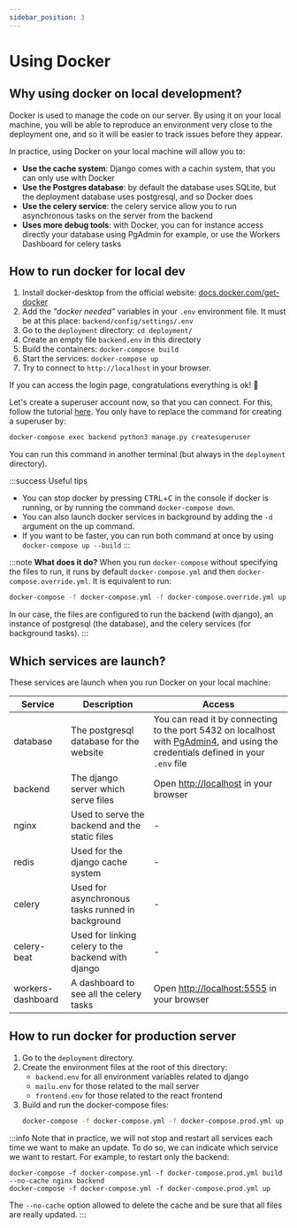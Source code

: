 ```yaml
---
sidebar_position: 3
---
```


# Using Docker

## Why using docker on local development?

Docker is used to manage the code on our server. By using it on your local
machine, you will be able to reproduce an environment very close to the
deployment one, and so it will be easier to track issues before they appear.

In practice, using Docker on your local machine will allow you to:
* **Use the cache system**: Django comes with a cachin system, that you can
    only use with Docker
* **Use the Postgres database**: by default the database uses SQLite, but
    the deployment database uses postgresql, and so Docker does
* **Use the celery service**: the celery service allow you to run asynchronous
    tasks on the server from the backend
* **Uses more debug tools**: with Docker, you can for instance access directly
    your database using PgAdmin for example, or use the Workers Dashboard for
    celery tasks

## How to run docker for local dev

1. Install docker-desktop from the official website: 
    [docs.docker.com/get-docker](https://docs.docker.com/get-docker/)
2. Add the *"docker needed"* variables in your `.env` environment file.
    It must be at this place: `backend/config/settings/.env`
2. Go to the `deployment` directory: `cd deployment/`
3. Create an empty file `backend.env` in this directory
3. Build the containers: `docker-compose build`
4. Start the services: `docker-compose up`
5. Try to connect to `http://localhost` in your browser. 

If you can access the login page, congratulations everything is ok! 🥳 

Let's create a superuser account now, so that you can connect. For this, follow the
tutorial [here](../get-started/setup-project.md#create-your-account). You only have to replace
the command for creating a superuser by:
```bash
docker-compose exec backend python3 manage.py createsuperuser
```
You can run this command in another terminal (but always in the `deployment` directory).

:::success Useful tips
* You can stop docker by pressing <kbd>CTRL</kbd>+<kbd>C</kbd> in the console if docker 
    is running, or by running the command `docker-compose down`.
* You can also launch docker services in background by adding the 
    `-d` argument on the up command. 
* If you want to be faster, you can run both command at once by 
    using `docker-compose up --build`
:::

:::note **What does it do?**
When you run `docker-compose` without specifying the files to run, it
runs by default `docker-compose.yml` and then `docker-compose.override.yml`.
It is equivalent to run:
```bash
docker-compose -f docker-compose.yml -f docker-compose.override.yml up --build
```
In our case, the files are configured to run the backend (with django),
an instance of postgresql (the database), and the celery services (for
background tasks).
:::

## Which services are launch?

These services are launch when you run Docker on your local machine:

| Service | Description | Access |
| -- | -- | -- |
| database | The postgresql database for the website | You can read it by connecting to the port 5432 on localhost with [PgAdmin4](https://www.pgadmin.org/download/), and using the credentials defined in your `.env` file |
| backend | The django server which serve files | Open [http://localhost](http://localhost) in your browser |
| nginx | Used to serve the backend and the static files | - |
| redis | Used for the django cache system | - |
| celery | Used for asynchronous tasks runned in background | - |
| celery-beat | Used for linking celery to the backend with django | - |
| workers-dashboard | A dashboard to see all the celery tasks | Open [http://localhost:5555](http://localhost:5555) in your browser |

## How to run docker for production server

1. Go to the `deployment` directory.
2. Create the environment files at the root of this directory:
    * `backend.env` for all environment variables related to django
    * `mailu.env` for those related to the mail server
    * `frontend.env` for those related to the react frontend
3. Build and run the docker-compose files:
    ```bash
    docker-compose -f docker-compose.yml -f docker-compose.prod.yml up --build -d
    ```

:::info 
Note that in practice, we will not stop and restart all services each
time we want to make an update. To do so, we can indicate which service 
we want to restart. For example, to restart only the backend:
```
docker-compose -f docker-compose.yml -f docker-compose.prod.yml build --no-cache nginx backend
docker-compose -f docker-compose.yml -f docker-compose.prod.yml up
```
The `--no-cache` option allowed to delete the cache and be sure that 
all files are really updated.
:::

